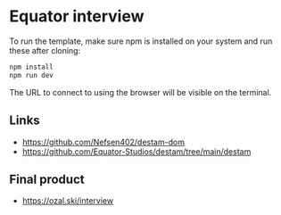 # Equator interview

To run the template, make sure npm is installed on your system and run these after cloning:
```bash
npm install
npm run dev
```

The URL to connect to using the browser will be visible on the terminal.

## Links
- https://github.com/Nefsen402/destam-dom
- https://github.com/Equator-Studios/destam/tree/main/destam

## Final product
- https://ozal.ski/interview
